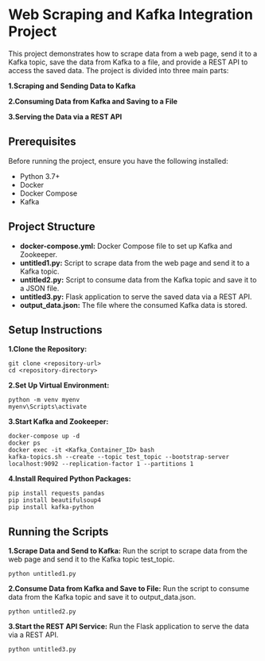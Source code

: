 # Web Scraping and Kafka Integration Project
This project demonstrates how to scrape data from a web page, send it to a Kafka topic, save the data from Kafka to a file, and provide a REST API to access the saved data. The project is divided into three main parts:

**1.Scraping and Sending Data to Kafka**

**2.Consuming Data from Kafka and Saving to a File**

**3.Serving the Data via a REST API**


## Prerequisites
Before running the project, ensure you have the following installed:

- Python 3.7+
- Docker
- Docker Compose
- Kafka

## Project Structure
- **docker-compose.yml:** Docker Compose file to set up Kafka and Zookeeper.
- **untitled1.py:** Script to scrape data from the web page and send it to a Kafka topic.
- **untitled2.py:** Script to consume data from the Kafka topic and save it to a JSON file.
- **untitled3.py:** Flask application to serve the saved data via a REST API.
- **output_data.json:** The file where the consumed Kafka data is stored.

## Setup Instructions
**1.Clone the Repository:**
```
git clone <repository-url>
cd <repository-directory>
```

**2.Set Up Virtual Environment:**
```
python -m venv myenv
myenv\Scripts\activate
```

**3.Start Kafka and Zookeeper:**
```
docker-compose up -d
docker ps
docker exec -it <Kafka_Container_ID> bash
kafka-topics.sh --create --topic test_topic --bootstrap-server localhost:9092 --replication-factor 1 --partitions 1
```

**4.Install Required Python Packages:**
```
pip install requests pandas
pip install beautifulsoup4
pip install kafka-python
```

## Running the Scripts
**1.Scrape Data and Send to Kafka:**
Run the script to scrape data from the web page and send it to the Kafka topic test_topic.
```
python untitled1.py
```

**2.Consume Data from Kafka and Save to File:**
Run the script to consume data from the Kafka topic and save it to output_data.json.
```
python untitled2.py
```

**3.Start the REST API Service:**
Run the Flask application to serve the data via a REST API.
```
python untitled3.py
```


